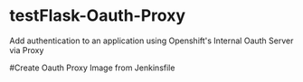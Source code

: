 # testFlask-Oauth-Proxy
Add authentication to an application using Openshift's Internal Oauth Server via Proxy


#Create Oauth Proxy Image from Jenkinsfile
